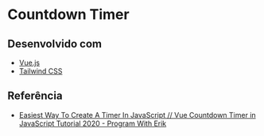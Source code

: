 # Countdown Timer

## Desenvolvido com

* [Vue.js](https://vuejs.org/)
* [Tailwind CSS](https://tailwindcss.com/)

## Referência

* [Easiest Way To Create A Timer In JavaScript // Vue Countdown Timer in JavaScript Tutorial 2020 - Program With Erik](https://www.youtube.com/watch?v=Q_fLx2KcoYA)
